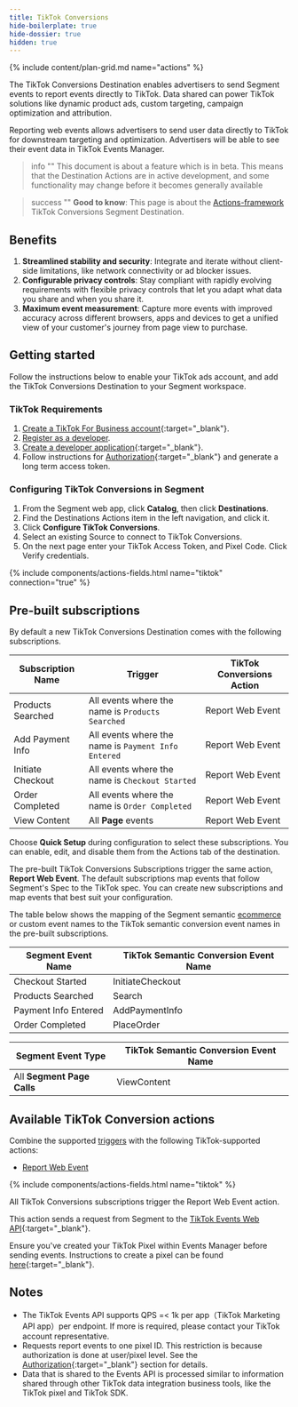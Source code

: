 ```yaml
---
title: TikTok Conversions
hide-boilerplate: true
hide-dossier: true
hidden: true
---
```


{% include content/plan-grid.md name="actions" %}

The TikTok Conversions Destination enables advertisers to send Segment events to report events directly to TikTok. Data shared can power TikTok solutions like dynamic product ads, custom targeting, campaign optimization and attribution.

Reporting web events allows advertisers to send user data directly to TikTok for downstream targeting and optimization. Advertisers will be able to see their event data in TikTok Events Manager.

> info ""
> This document is about a feature which is in beta. This means that the Destination Actions are in active development, and some functionality may change before it becomes generally available

> success ""
> **Good to know**: This page is about the [Actions-framework](/docs/connections/destinations/actions/) TikTok Conversions Segment Destination.

## Benefits

1. **Streamlined stability and security**: Integrate and iterate without client-side limitations, like network connectivity or ad blocker issues.
2. **Configurable privacy controls**: Stay compliant with rapidly evolving requirements with flexible privacy controls that let you adapt what data you share and when you share it.
3. **Maximum event measurement**: Capture more events with improved accuracy across different browsers, apps and devices to get a unified view of your customer's journey from page view to purchase.

## Getting started

Follow the instructions below to enable your TikTok ads account, and add the TikTok Conversions Destination to your Segment workspace.

### TikTok Requirements

1. [Create a TikTok For Business account](https://ads.tiktok.com/marketing_api/docs?id=1702715936951297){:target="_blank"}.
2. [Register as a developer](https://ads.tiktok.com/marketing_api/docs?id=1702716323359809{:target="_blank"}).
3. [Create a developer application](https://ads.tiktok.com/marketing_api/docs?id=1702716474845185){:target="_blank"}.
4. Follow instructions for [Authorization](https://ads.tiktok.com/marketing_api/docs?id=1701890979375106){:target="_blank"} and generate a long term  access token.

### Configuring TikTok Conversions in Segment

1. From the Segment web app, click **Catalog**, then click **Destinations**.
2. Find the Destinations Actions item in the left navigation, and click it.
3. Click **Configure TikTok Conversions**.
4. Select an existing Source to connect to TikTok Conversions.
5. On the next page enter your TikTok Access Token, and Pixel Code. Click Verify credentials.


{% include components/actions-fields.html name="tiktok" connection="true" %}

## Pre-built subscriptions

By default a new TikTok Conversions Destination comes with the following subscriptions.

| Subscription Name | Trigger                                             | TikTok Conversions Action |
| ----------------- | --------------------------------------------------- | ------------------------- |
| Products Searched | All events where the name is `Products Searched`    | Report Web Event          |
| Add Payment Info  | All events where the name is `Payment Info Entered` | Report Web Event          |
| Initiate Checkout | All events where the name is `Checkout Started`     | Report Web Event          |
| Order Completed   | All events where the name is `Order Completed`      | Report Web Event          |
| View Content      | All **Page** events                                 | Report Web Event          |

Choose **Quick Setup** during configuration to select these subscriptions. You can enable, edit, and disable them from the Actions tab of the destination.

The pre-built TikTok Conversions Subscriptions trigger the same action, **Report Web Event**. The default subscriptions map events that follow Segment's Spec to the TikTok spec. You can create new subscriptions and map events that best suit your configuration.

The table below shows the mapping of the Segment semantic [ecommerce](/docs/connections/spec/ecommerce/v2/) or custom event names to the TikTok semantic conversion event names in the pre-built subscriptions.

| Segment Event Name   | TikTok Semantic Conversion Event Name |
| -------------------- | ------------------------------------- |
| Checkout Started     | InitiateCheckout                      |
| Products Searched    | Search                                |
| Payment Info Entered | AddPaymentInfo                        |
| Order Completed      | PlaceOrder                            |

| Segment Event Type         | TikTok Semantic Conversion Event Name |
| -------------------------- | ------------------------------------- |
| All **Segment Page Calls** | ViewContent                           |

<!-- The section below provides reference tables for the actions defined in your destination. Create the unordered list. The Segment Docs team will assist with populating the data file referenced by this include. -->

## Available TikTok Conversion actions

Combine the supported [triggers](/docs/connections/destinations/actions/#components-of-a-destination-action) with the following TikTok-supported actions:

- [Report Web Event](#report-web-event)

{% include components/actions-fields.html name="tiktok" %}

All TikTok Conversions subscriptions trigger the Report Web Event action.

This action sends a request from Segment to the [TikTok Events Web API](https://ads.tiktok.com/marketing_api/docs?id=1701890979375106){:target="_blank"}.

Ensure you've created your TikTok Pixel within Events Manager before sending events. Instructions to create a pixel can be found [here](https://ads.tiktok.com/help/article?aid=10021){:target="_blank"}.

## Notes

- The TikTok Events API supports QPS =< 1k per app（TikTok Marketing API app）per endpoint. If more is required, please contact your TikTok account representative.
- Requests report events to one pixel ID. This restriction is because authorization is done at user/pixel level. See the [Authorization](https://ads.tiktok.com/marketing_api/docs?id=1701890912382977){:target="_blank"} section for details.
- Data that is shared to the Events API is processed similar to information shared through other TikTok data integration business tools, like the TikTok pixel and TikTok SDK.



<!-- Add information about steps needed to migrate from a classic version of your destination here. The Segment Docs team will assist you with populating the data file referenced by this include. The table at the bottom maps classic settings to the new destination.-->

